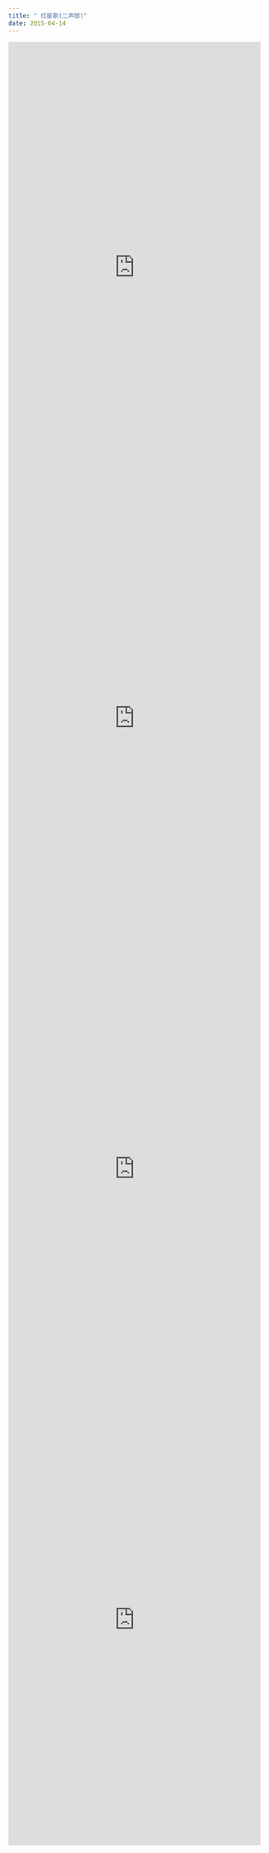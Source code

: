 ```yaml
---
title: " 红星歌(二声部)"
date: 2015-04-14
---
```

<iframe src="http://docs.google.com/gview?url=https://github.com/pku-accordion/pku-accordion.github.io/raw/77f042ef77f64bc522f6c7f0b22336c723e51bcf/assets/files/11/0008.pdf&embedded=true" style="width:100%; height:900px;" frameborder="0"></iframe>

<iframe src="http://docs.google.com/gview?url=https://github.com/pku-accordion/pku-accordion.github.io/raw/77f042ef77f64bc522f6c7f0b22336c723e51bcf/assets/files/11/0009.pdf&embedded=true" style="width:100%; height:900px;" frameborder="0"></iframe>

<iframe src="http://docs.google.com/gview?url=https://github.com/pku-accordion/pku-accordion.github.io/raw/77f042ef77f64bc522f6c7f0b22336c723e51bcf/assets/files/11/0010.pdf&embedded=true" style="width:100%; height:900px;" frameborder="0"></iframe>

<iframe src="http://docs.google.com/gview?url=https://github.com/pku-accordion/pku-accordion.github.io/raw/77f042ef77f64bc522f6c7f0b22336c723e51bcf/assets/files/11/0011.pdf&embedded=true" style="width:100%; height:900px;" frameborder="0"></iframe>



